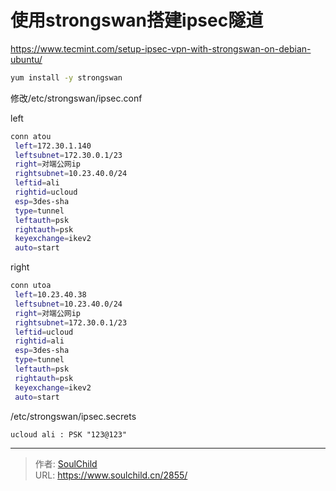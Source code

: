 # 使用strongswan搭建ipsec隧道

<!--more-->
https://www.tecmint.com/setup-ipsec-vpn-with-strongswan-on-debian-ubuntu/

```bash
yum install -y strongswan
```

修改/etc/strongswan/ipsec.conf

left
```bash
conn atou
 left=172.30.1.140
 leftsubnet=172.30.0.1/23
 right=对端公网ip
 rightsubnet=10.23.40.0/24
 leftid=ali
 rightid=ucloud
 esp=3des-sha
 type=tunnel
 leftauth=psk
 rightauth=psk
 keyexchange=ikev2
 auto=start
```

right
```bash
conn utoa
 left=10.23.40.38
 leftsubnet=10.23.40.0/24
 right=对端公网ip
 rightsubnet=172.30.0.1/23
 leftid=ucloud
 rightid=ali
 esp=3des-sha
 type=tunnel
 leftauth=psk
 rightauth=psk
 keyexchange=ikev2
 auto=start
```


/etc/strongswan/ipsec.secrets
```
ucloud ali : PSK "123@123"
```


---

> 作者: [SoulChild](https://www.soulchild.cn)  
> URL: https://www.soulchild.cn/2855/  

